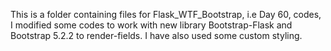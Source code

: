 This is a folder containing files for Flask_WTF_Bootstrap, i.e Day 60, codes, I modified some codes to work with new library Bootstrap-Flask and Bootstrap 5.2.2  to render-fields.
I have also used some custom styling.

